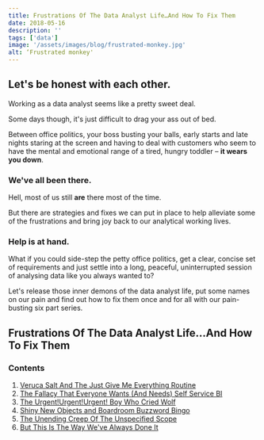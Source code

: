 ```yaml
---
title: Frustrations Of The Data Analyst Life…And How To Fix Them
date: 2018-05-16
description: ''
tags: ['data']
image: '/assets/images/blog/frustrated-monkey.jpg'
alt: ‘Frustrated monkey'
---
```

## Let's be honest with each other.

Working as a data analyst seems like a pretty sweet deal.

Some days though, it's just difficult to drag your ass out of bed.

Between office politics, your boss busting your balls, early starts and late nights staring at the screen and having to deal with customers who seem to have the mental and emotional range of a tired, hungry toddler – **it wears you down**.

### We've all been there.

Hell, most of us still **are** there most of the time.

But there are strategies and fixes we can put in place to help alleviate some of the frustrations and bring joy back to our analytical working lives.

### Help is at hand.

What if you could side-step the petty office politics, get a clear, concise set of requirements and just settle into a long, peaceful, uninterrupted session of analysing data like you always wanted to?

Let's release those inner demons of the data analyst life, put some names on our pain and find out how to fix them once and for all with our pain-busting six part series.

## Frustrations Of The Data Analyst Life...And How To Fix Them

### Contents

  1. [Veruca Salt And The Just Give Me Everything Routine](/veruca-salt-and-the-just-give-me-everything-routine)
  2. [The Fallacy That Everyone Wants (And Needs) Self Service BI](/the-fallacy-that-everyone-wants-and-needs-self-service-bi)
  3. [The Urgent!Urgent!Urgent! Boy Who Cried Wolf](/how-to-deal-with-the-urgent!-urgent!-urgent!-boy-who-cried-wolf)
  4. [Shiny New Objects and Boardroom Buzzword Bingo](/shiny-new-objects-and-boardroom-buzzword-bingo)
  5. [The Unending Creep Of The Unspecified Scope](/the-unending-creep-of-the-unspecified-scope)
  6. [But This Is The Way We've Always Done It](/but-this-is-the-way-weve-always-done-it)